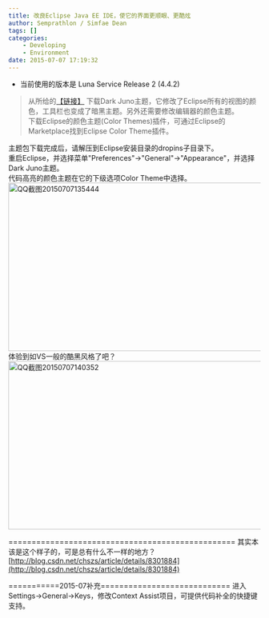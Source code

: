 ```yaml
---
title: 改良Eclipse Java EE IDE，使它的界面更顺眼、更酷炫
author: Semprathlon / Simfae Dean
tags: []
categories:
	- Developing
	- Environment
date: 2015-07-07 17:19:32
---
```

* 当前使用的版本是 Luna Service Release 2 (4.4.2)    

> 从所给的[【链接】](https://github.com/downloads/rogerdudler/eclipse-ui-themes/com.github.eclipsecolortheme.themes_1.0.0.201207121019.zip) 下载Dark Juno主题，它修改了Eclipse所有的视图的颜色，工具栏也变成了暗黑主题。另外还需要修改编辑器的颜色主题。   
>下载Eclipse的颜色主题(Color Themes)插件，可通过Eclipse的Marketplace找到Eclipse Color Theme插件。   


主题包下载完成后，请解压到Eclipse安装目录的dropins子目录下。   
重启Eclipse，并选择菜单"Preferences"->"General"->"Appearance"，并选择Dark Juno主题。   
代码高亮的颜色主题在它的下级选项Color Theme中选择。   
<a href="__ASSETS_HOST_NAME__/2015/07/QQ截图20150707135444.png"><img src="__ASSETS_HOST_NAME__/2015/07/QQ截图20150707135444-1024x552.png" alt="QQ截图20150707135444" width="625" height="337" class="alignnone size-large wp-image-934" /></a>   
体验到如VS一般的酷黑风格了吧？
<a href="__ASSETS_HOST_NAME__/2015/07/QQ截图20150707140352.png"><img src="__ASSETS_HOST_NAME__/2015/07/QQ截图20150707140352-1024x552.png" alt="QQ截图20150707140352" width="625" height="337" class="alignnone size-large wp-image-935" /></a>   

=================================================
其实本该是这个样子的，可是总有什么不一样的地方？
[http://blog.csdn.net/chszs/article/details/8301884](http://blog.csdn.net/chszs/article/details/8301884)

===========2015-07补充============================
进入Settings->General->Keys，修改Context Assist项目，可提供代码补全的快捷键支持。
